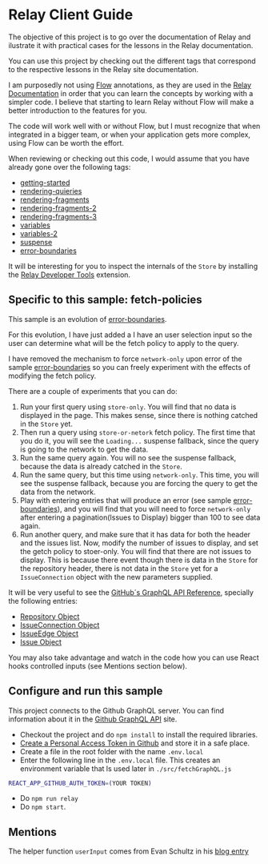 # Relay Client Guide

The objective of this project is to go over the documentation of Relay and ilustrate it with practical cases for the lessons in the Relay documentation.

You can use this project by checking out the different tags that correspond to the respective lessons in the Relay site documentation.

I am purposedly not using [Flow](https://flow.org/) annotations, as they are used in the [Relay Documentation](https://relay.dev/docs/) in order that you can learn the concepts by working with a simpler code. I believe that starting to learn Relay without Flow will make a better introduction to the features for you.

The code will work well with or without Flow, but I must recognize that when integrated in a bigger team, or when your application gets more complex, using Flow can be worth the effort.

When reviewing or checking out this code, I would assume that you have already gone over the following tags:

- [getting-started](https://github.com/rafasanmartinez/relay-client-guide/tree/getting-started)
- [rendering-quieries](https://github.com/rafasanmartinez/relay-client-guide/tree/rendering-quieries)
- [rendering-fragments](https://github.com/rafasanmartinez/relay-client-guide/tree/rendering-fragments)
- [rendering-fragments-2](https://github.com/rafasanmartinez/relay-client-guide/tree/rendering-fragments-2)
- [rendering-fragments-3](https://github.com/rafasanmartinez/relay-client-guide/tree/rendering-fragments-3)
- [variables](https://github.com/rafasanmartinez/relay-client-guide/tree/variables)
- [variables-2](https://github.com/rafasanmartinez/relay-client-guide/tree/variables-2)
- [suspense](https://github.com/rafasanmartinez/relay-client-guide/tree/suspense)
- [error-boundaries](https://github.com/rafasanmartinez/relay-client-guide/tree/error-boundaries)

It will be interesting for you to inspect the internals of the `Store` by installing the [Relay Developer Tools](https://chrome.google.com/webstore/detail/relay-developer-tools/ncedobpgnmkhcmnnkcimnobpfepidadl) extension.

## Specific to this sample: fetch-policies

This sample is an evolution of [error-boundaries](https://github.com/rafasanmartinez/relay-client-guide/tree/error-boundaries).

For this evolution, I have just added a I have an user selection input so the user can determine what will be the fetch policy to apply to the query.

I have removed the mechanism to force `network-only` upon error of the sample [error-boundaries](https://github.com/rafasanmartinez/relay-client-guide/tree/error-boundaries) so you can freely experiment with the effects of modifying the fetch policy.

There are a couple of experiments that you can do:

1. Run your first query using `store-only`. You will find that no data is displayed in the page. This makes sense, since there is nothing catched in the `Store` yet.
2. Then run a query using `store-or-netork` fetch policy. The first time that you do it, you will see the `Loading...` suspense fallback, since the query is going to the network to get the data.
3. Run the same query again. You will no see the suspense fallback, because the data is already catched in the `Store`.
4. Run the same query, but this time using `network-only`. This time, you will see the suspense fallback, because you are forcing the query to get the data from the network.
5. Play with entering entries that will produce an error (see sample [error-boundaries](https://github.com/rafasanmartinez/relay-client-guide/tree/error-boundaries)), and you will find that you will need to force `network-only` after entering a pagination(Issues to Display) bigger than 100 to see data again.
6. Run another query, and make sure that it has data for both the header and the issues list. Now, modify the number of issues to display, and set the getch policy to stoer-only. You will find that there are not issues to display. This is because there event though there is data in the `Store` for the repository header, there is not data in the `Store` yet for a `IssueConnection` object with the new parameters supplied.


It will be very useful to see the [GitHub´s GraphQL API Reference](https://docs.github.com/en/graphql), specially the following entries:

- [Repository Object](https://docs.github.com/en/graphql/reference/objects#repository)
- [IssueConnection Object](https://docs.github.com/en/graphql/reference/objects#issueconnection)
- [IssueEdge Object](https://docs.github.com/en/graphql/reference/objects#issueconnection)
- [Issue Object](https://docs.github.com/en/graphql/reference/objects#issueconnection)

You may also take advantage and watch in the code how you can use React hooks controlled inputs (see Mentions section below).

## Configure and run this sample

This project connects to the Github GraphQL server. You can find information about it in the [Github GraphQL API](https://docs.github.com/es/graphql) site.

- Checkout the project and do `npm install` to install the required libraries.
- [Create a Personal Access Token in Github](https://docs.github.com/es/authentication/keeping-your-account-and-data-secure/creating-a-personal-access-token) and store it in a safe place.
- Create a file in the root folder with the name `.env.local`
- Enter the following line in the `.env.local` file. This creates an environment variable that ls used later in `./src/fetchGraphQL.js`

```sh
REACT_APP_GITHUB_AUTH_TOKEN=(YOUR TOKEN)
```
- Do `npm run relay`
- Do `npm start`.

## Mentions

The helper function `userInput` comes from Evan Schultz in his [blog entry](https://rangle.io/blog/simplifying-controlled-inputs-with-hooks/)
